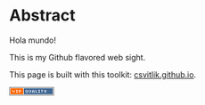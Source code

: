 # Abstract

Hola mundo!

This is my Github flavored web sight.

This page is built with this toolkit:
[csvitlik.github.io](https://github.com/csvitlik/csvitlik.github.io).

![vip.png](vip.png)
